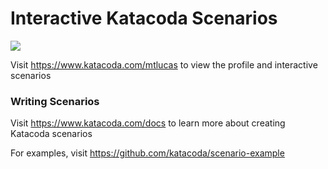 # Interactive Katacoda Scenarios

[![](http://shields.katacoda.com/katacoda/mtlucas/count.svg)](https://www.katacoda.com/mtlucas "Get your profile on Katacoda.com")

Visit https://www.katacoda.com/mtlucas to view the profile and interactive scenarios

### Writing Scenarios
Visit https://www.katacoda.com/docs to learn more about creating Katacoda scenarios

For examples, visit https://github.com/katacoda/scenario-example

